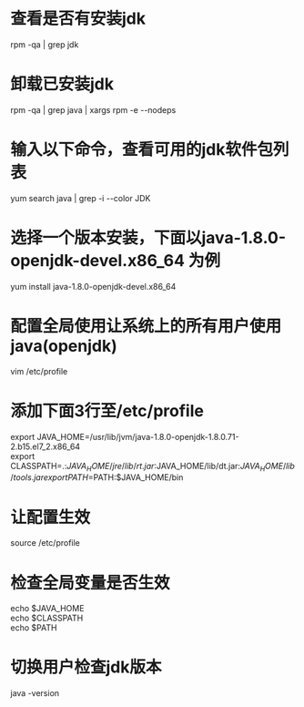 # 查看是否有安装jdk
rpm -qa | grep jdk

# 卸载已安装jdk
rpm -qa | grep java | xargs rpm -e --nodeps

# 输入以下命令，查看可用的jdk软件包列表
yum search java | grep -i --color JDK

# 选择一个版本安装，下面以java-1.8.0-openjdk-devel.x86_64 为例
yum install java-1.8.0-openjdk-devel.x86_64

# 配置全局使用让系统上的所有用户使用java(openjdk)
vim /etc/profile

# 添加下面3行至/etc/profile
export JAVA_HOME=/usr/lib/jvm/java-1.8.0-openjdk-1.8.0.71-2.b15.el7_2.x86_64  
export CLASSPATH=.:$JAVA_HOME/jre/lib/rt.jar:$JAVA_HOME/lib/dt.jar:$JAVA_HOME/lib/tools.jar  
export PATH=$PATH:$JAVA_HOME/bin

# 让配置生效
source  /etc/profile

# 检查全局变量是否生效
echo $JAVA_HOME  
echo $CLASSPATH  
echo $PATH  

# 切换用户检查jdk版本
java -version  
